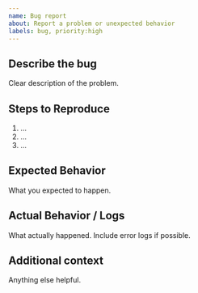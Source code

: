 ```yaml
---
name: Bug report
about: Report a problem or unexpected behavior
labels: bug, priority:high
---
```


## Describe the bug
Clear description of the problem.

## Steps to Reproduce
1. …
2. …
3. …

## Expected Behavior
What you expected to happen.

## Actual Behavior / Logs
What actually happened. Include error logs if possible.

## Additional context
Anything else helpful.
